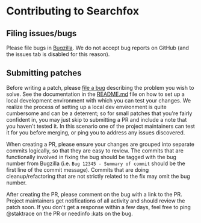 # Contributing to Searchfox

## Filing issues/bugs

Please file bugs in
[Bugzilla](https://bugzilla.mozilla.org/enter_bug.cgi?product=Webtools&component=Searchfox).
We do not accept bug reports on GitHub (and the issues tab is disabled
for this reason).

## Submitting patches

Before writing a patch, please
[file a bug](https://bugzilla.mozilla.org/enter_bug.cgi?product=Webtools&component=Searchfox)
describing the problem you wish to solve. See the documentation in the
[README.md](README.md) file on how to set up a local development environment
with which you can test your changes. We realize the process of setting up a
local dev environment is quite cumbersome and can be a deterrent; so for
small patches that you're fairly confident in, you may just skip to
submitting a PR and include a note that you haven't tested it. In this
scenario one of the project maintainers can test it for you before merging,
or ping you to address any issues discovered.

When creating a PR, please ensure your changes are grouped into separate
commits logically, so that they are easy to review. The commits that are
functionally involved in fixing the bug should be tagged with the bug number
from Bugzilla (i.e. `Bug 12345 - Summary of commit` should be the first line
of the commit message). Commits that are doing cleanup/refactoring that are
not strictly related to the fix may omit the bug number.

After creating the PR, please comment on the bug with a link to the PR.
Project maintainers get notifications of all activity and should review
the patch soon. If you don't get a response within a few days, feel free
to ping @staktrace on the PR or needinfo :kats on the bug.

